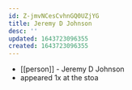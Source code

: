 ```yaml
---
id: Z-jmvNCesCvhnGQ0UZjYG
title: Jeremy D Johnson
desc: ''
updated: 1643723096355
created: 1643723096355
---
```



- [[person]] - Jeremy D Johnson
- appeared 1x at the stoa

